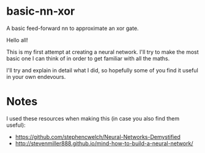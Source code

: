 # basic-nn-xor
A basic feed-forward nn to approximate an xor gate.

Hello all!

This is my first attempt at creating a neural network. I'll try to make the most basic one I can think of in order to get familiar with all the maths.

I'll try and explain in detail what I did, so hopefully some of you find it useful in your own endevours.

# Notes
I used these resources when making this (in case you also find them useful):
- https://github.com/stephencwelch/Neural-Networks-Demystified
- http://stevenmiller888.github.io/mind-how-to-build-a-neural-network/
